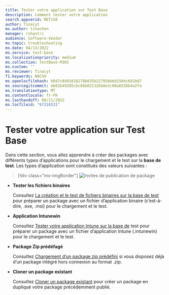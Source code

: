 ```yaml
---
title: Tester votre application sur Test Base
description: Comment tester votre application
search.appverid: MET150
author: Tinacyt
ms.author: tinachen
manager: rshastri
audience: Software-Vendor
ms.topic: troubleshooting
ms.date: 04/13/2022
ms.service: test-base
ms.localizationpriority: medium
ms.collection: TestBase-M365
ms.custom: ''
ms.reviewer: Tinacyt
f1.keywords: NOCSH
ms.openlocfilehash: b947c8491018278b035b227956b6d150dc6010d7
ms.sourcegitcommit: eb81b49205cbc66b021326b8e2c00a8336b4a2fa
ms.translationtype: MT
ms.contentlocale: fr-FR
ms.lasthandoff: 08/11/2022
ms.locfileid: "67316531"
---
```

# <a name="test-your-application-on-test-base"></a>Tester votre application sur Test Base

Dans cette section, vous allez apprendre à créer des packages avec différents types d’applications pour le chargement et le test sur la **base de test**. Les types d’application sont constitués des valeurs suivantes :

   > [!div class="mx-imgBorder"]
   > ![Invites de publication de package](Media/testoverview01.png)

   - **Tester les fichiers binaires**

      Consultez [La création et le test de fichiers binaires sur la base de test](testapplication.md) pour préparer un package avec un fichier d’application binaire (c’est-à-dire, .exe, .msi) pour le chargement et le test.

   - **Application Intunewin**

      Consultez [Tester votre application Intune sur la base de](testintuneapplication.md) test pour préparer un package avec un fichier d’application Intune (.intunewin) pour le chargement et le test.

   - **Package Zip prédéfagé**

      Consultez [Chargement d’un package zip prédéfini](uploadapplication.md) si vous disposez déjà d’un package intégré hors connexion au format .zip.

   - **Cloner un package existant**

      Consultez [Cloner un package existant](clonepackage.md) pour créer un package en dupliqué votre package précédemment publié.



